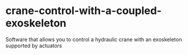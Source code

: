 # crane-control-with-a-coupled-exoskeleton
Software that allows you to control a hydraulic crane with an exoskeleton supported by actuators
